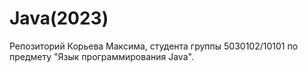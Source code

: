 # Java(2023)

Репозиторий Корьева Максима, студента группы 5030102/10101 по предмету "Язык программирования Java".

